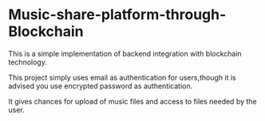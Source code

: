 # Music-share-platform-through-Blockchain

This is a simple implementation of backend integration with blockchain technology. 

This project simply uses email as authentication for users,though it is advised you use encrypted password as authentication.

It gives chances for upload of music files and access to files needed by the user.
